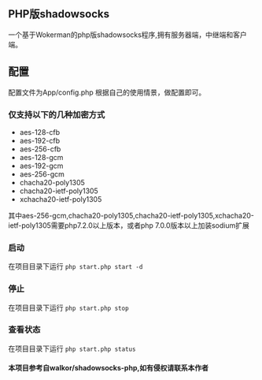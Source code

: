 
## PHP版shadowsocks
一个基于Wokerman的php版shadowsocks程序,拥有服务器端，中继端和客户端。

## 配置
配置文件为App/config.php
根据自己的使用情景，做配置即可。

### 仅支持以下的几种加密方式
* aes-128-cfb
* aes-192-cfb
* aes-256-cfb
* aes-128-gcm
* aes-192-gcm
* aes-256-gcm
* chacha20-poly1305
* chacha20-ietf-poly1305
* xchacha20-ietf-poly1305

其中aes-256-gcm,chacha20-poly1305,chacha20-ietf-poly1305,xchacha20-ietf-poly1305需要php7.2.0以上版本，或者php 7.0.0版本以上加装sodium扩展

### 启动

在项目目录下运行 `php start.php start -d`

### 停止

在项目目录下运行 `php start.php stop`

### 查看状态

在项目目录下运行 `php start.php status`


#### 本项目参考自walkor/shadowsocks-php,如有侵权请联系本作者